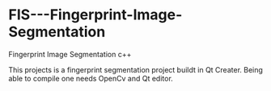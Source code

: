 # FIS---Fingerprint-Image-Segmentation
Fingerprint Image Segmentation c++

This projects is a fingerprint segmentation project buildt in Qt Creater. Being able to compile one needs OpenCv and Qt editor. 
